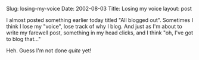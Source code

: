 Slug: losing-my-voice
Date: 2002-08-03
Title: Losing my voice
layout: post

I almost posted something earlier today titled &quot;All blogged out&quot;. Sometimes I think I lose my &quot;voice&quot;, lose track of why I blog. And just as I&#39;m about to write my farewell post, something in my head clicks, and I think &quot;oh, I&#39;ve got to blog that...&quot;

Heh. Guess I&#39;m not done <i>quite</i> yet!
